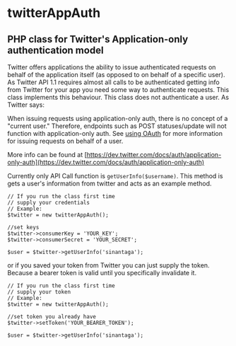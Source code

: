 twitterAppAuth
==============

PHP class for Twitter's Application-only authentication model
--------------

Twitter offers applications the ability to issue authenticated requests on behalf of the application itself (as opposed to on behalf of a specific user).
As Twitter API 1.1 requires almost all calls to be authenticated getting info from Twitter for your app you need some way to authenticate requests. This class implements this behaviour. This class does not authenticate a user. As Twitter says:

When issuing requests using application-only auth, there is no concept of a "current user." Therefore, endpoints such as POST statuses/update will not function with application-only auth. See [using OAuth](https://dev.twitter.com/docs/auth/using-oauth) for more information for issuing requests on behalf of a user.

More info can be found at [https://dev.twitter.com/docs/auth/application-only-auth](https://dev.twitter.com/docs/auth/application-only-auth)

Currently only API Call function is ``getUserInfo($username)``. This method is gets a user's information from twitter and acts as an example method.

```
// If you run the class first time
// supply your credentials
// Example:
$twitter = new twitterAppAuth();

//set keys 
$twitter->consumerKey = 'YOUR_KEY';
$twitter->consumerSecret = 'YOUR_SECRET';

$user = $twitter->getUserInfo('sinantaga');
```

or if you saved your token from Twitter you can just supply the token. Because a bearer token is valid until you specifically invalidate it.

```
// If you run the class first time
// supply your token
// Example:
$twitter = new twitterAppAuth();

//set token you already have
$twitter->setToken('YOUR_BEARER_TOKEN');

$user = $twitter->getUserInfo('sinantaga');
```